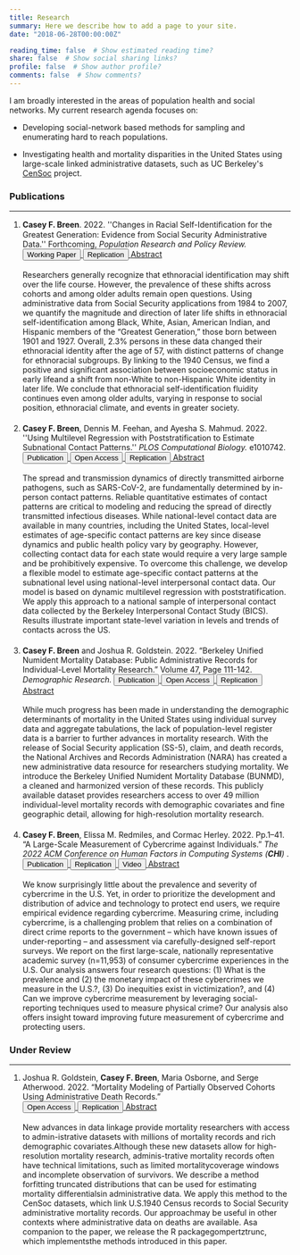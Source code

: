 ```yaml
---
title: Research
summary: Here we describe how to add a page to your site.
date: "2018-06-28T00:00:00Z"

reading_time: false  # Show estimated reading time?
share: false  # Show social sharing links?
profile: false  # Show author profile?
comments: false  # Show comments?
---
```



<head>
<meta name="viewport" content="width=device-width, initial-scale=1">
  <!-- Kube CSS -->
<link rel="stylesheet" href="/css/kube.min.css" type="text/css"/> 
<script src="https://ajax.googleapis.com/ajax/libs/jquery/3.6.0/jquery.min.js"></script>
<script src="https://maxcdn.bootstrapcdn.com/bootstrap/3.4.1/js/bootstrap.min.js"></script>
<style>
    ol li { margin-bottom: 20px; }
</style>
</head>

I am broadly interested in the areas of population health and social networks. My current research agenda focuses on:  

- Developing social-network based methods for sampling and enumerating hard to reach populations. 

- Investigating health and mortality disparities in the United States using large-scale linked administrative datasets, such as UC Berkeley's [CenSoc](https://censoc.berkeley.edu/) project.  


### Publications
<hr>

<ol>


<li>
<b>Casey F. Breen</b>. 2022. ''Changes in Racial Self-Identiﬁcation for the Greatest Generation: Evidence from Social Security Administrative Data.'' Forthcoming, <i> Population Research and Policy Review. </i>  <!-- Links to pubs, abstract, etc. -->
<a style="white-space: nowrap" href="https://osf.io/preprints/socarxiv/b9ek3/" target="_blank" rel="noopener noreferrer">
<button type="button" class="btn btn-outline-primary">Working Paper</button> </a> 
<a style="white-space: nowrap" href="https://osf.io/vzyj9/" target="_blank" rel="noopener noreferrer"><button type="button" class="btn btn-outline-primary">Replication</button> </a> 
<a href="#abstract-ethnoracial" class="btn btn-outline-primary" data-toggle="collapse">Abstract</a>

<!-- Abstract -->
<div id="abstract-ethnoracial" class="collapse">
<br />
Researchers generally recognize that ethnoracial identification may shift over the life course.  However, the prevalence of these shifts across cohorts and among older adults remain open questions. Using administrative data from  Social  Security applications from 1984 to 2007, we quantify the magnitude and direction of later life shifts in ethnoracial self-identification among Black, White, Asian, American Indian, and Hispanic members of the “Greatest Generation,” those born between 1901 and 1927. Overall, 2.3% persons in these data changed their ethnoracial identity after the age of 57, with distinct patterns of change for ethnoracial subgroups. By linking to the 1940 Census, we find a positive and significant association between socioeconomic status in early lifeand a shift from non-White to non-Hispanic White identity in later life.  We conclude that ethnoracial self-identification fluidity continues even among older adults, varying in response to social position, ethnoracial climate, and events in greater society.</div> 
</li>


<li>
<b>Casey F. Breen</b>, Dennis M. Feehan, and Ayesha S. Mahmud. 2022. ''Using Multilevel Regression with Poststratification to Estimate Subnational Contact Patterns.'' <i> PLOS Computational Biology. </i> e1010742. <!-- Links to pubs, abstract, etc. --> <a style="white-space: nowrap" href="https://journals.plos.org/ploscompbiol/article/comments?id=10.1371/journal.pcbi.1010742" target="_blank" rel="noopener noreferrer">
<button type="button" class="btn btn-outline-primary">Publication</button> </a>  
<a style="white-space: nowrap" href="https://osf.io/preprints/socarxiv/87e32/" target="_blank" rel="noopener noreferrer">
<button type="button" class="btn btn-outline-primary">Open Access</button> </a> 
<a style="white-space: nowrap" href="https://doi.org/10.17605/OSF.IO/AECWN" target="_blank" rel="noopener noreferrer"><button type="button" class="btn btn-outline-primary">Replication</button> </a> 
<a href="#abstract-bics" class="btn btn-outline-primary" data-toggle="collapse">Abstract</a>
<!-- Abstract -->
<div id="abstract-bics" class="collapse">
<br />
The spread and transmission dynamics of directly transmitted airborne pathogens, such as SARS-CoV-2, are fundamentally determined by in-person contact patterns. Reliable quantitative estimates of contact patterns are critical to modeling and reducing the spread of directly transmitted infectious diseases. While national-level contact data are available in many countries, including the United States, local-level estimates of age-specific contact patterns are key since disease dynamics and public health policy vary by geography. However, collecting contact data for each state would require a very large sample and be prohibitively expensive. To overcome this challenge, we develop a flexible model to estimate age-specific contact patterns at the subnational level using national-level interpersonal contact data. Our model is based on dynamic multilevel regression with poststratification. We apply this approach to a national sample of interpersonal contact data collected by the Berkeley Interpersonal Contact Study (BICS). Results illustrate important state-level variation in levels and trends of contacts across the US.
</div> 
</li>


<li>
<b>Casey F. Breen</b> and Joshua R. Goldstein. 2022. “Berkeley Unified Numident Mortality Database: Public Administrative Records for Individual-Level Mortality Research.” Volume 47, Page 111-142. <i> Demographic Research. </i> <!-- Links to pubs, abstract, etc. -->
<a style="white-space: nowrap" href="https://doi.org/10.4054/DemRes.2022.47.5" target="_blank" rel="noopener noreferrer">
<button type="button" class="btn btn-outline-primary">Publication</button> </a> 
<a style="white-space: nowrap" href="https://doi.org/10.31235/osf.io/pc294" target="_blank" rel="noopener noreferrer">
<button type="button" class="btn btn-outline-primary">Open Access</button> </a> 
<a style="white-space: nowrap" href="https://osf.io/eu63f/" target="_blank" rel="noopener noreferrer"><button type="button" class="btn btn-outline-primary">Replication</button> </a> 
<a href="#abstract-bunmd" class="btn btn-outline-primary" data-toggle="collapse">Abstract</a>

<!-- Abstract -->
<div id="abstract-bunmd" class="collapse">
<br />
While much progress has been made in understanding the demographic determinants of mortality in the United States using individual survey data and aggregate tabulations, the lack of population-level register data is a barrier to further advances in mortality research. With the release of Social Security application (SS-5), claim, and death records, the National Archives and Records Administration (NARA) has created a new administrative data resource for researchers studying mortality. We introduce the Berkeley Unified Numident Mortality Database (BUNMD), a cleaned and harmonized version of these records. This publicly available dataset provides researchers access to over 49 million individual-level mortality records with demographic covariates and fine geographic detail, allowing for high-resolution mortality research.
</div> 
</li>



<li> <b>Casey F. Breen</b>, Elissa M. Redmiles, and Cormac Herley. 2022. Pp.1–41. “A Large-Scale Measurement of Cybercrime against Individuals.”  <i> The 2022 ACM Conference on Human Factors in Computing Systems (<b>CHI</b>) </i>.
<!-- Links to pubs, abstract, etc. -->
<a style="white-space: nowrap" href="https://dl.acm.org/doi/10.1145/3491102.3517613" target="_blank" rel="noopener noreferrer"><button type="button" class="btn btn-outline-primary">Publication</button> </a> 
<a style="white-space: nowrap" href="https://doi.org/10.17605/OSF.IO/KNUFM" target="_blank" rel="noopener noreferrer"><button type="button" class="btn btn-outline-primary">Replication</button> </a> 
<a style="white-space: nowrap" href="https://www.youtube.com/watch?v=BjrQJc11Isg" target="_blank" rel="noopener noreferrer"><button type="button" class="btn btn-outline-primary">Video</button> </a> 
<a href="#abstract-cyber" class="btn btn-outline-primary" data-toggle="collapse">Abstract</a>

<!-- Abstract -->
<div id="abstract-cyber" class="collapse">
<br />
We know surprisingly little about the prevalence and severity of cybercrime in the U.S. Yet, in order to prioritize the development and distribution of advice and technology to protect end users, we require empirical evidence regarding cybercrime. Measuring crime, including cybercrime, is a challenging problem that relies on a combination of direct crime reports to the government – which have known issues of under-reporting – and assessment via carefully-designed self-report surveys. We report on the first large-scale, nationally representative academic survey (n=11,953) of consumer cybercrime experiences in the U.S. Our analysis answers four research questions: (1) What is the prevalence and (2) the monetary impact of these cybercrimes we measure in the U.S.?, (3) Do inequities exist in victimization?, and (4) Can we improve cybercrime measurement by leveraging social-reporting techniques used to measure physical crime? Our analysis also offers insight toward improving future measurement of cybercrime and protecting users.</div> 
</li>




</ol>


### Under Review

<hr>

<ol>

<li>
Joshua R. Goldstein, <b>Casey F. Breen</b>, Maria Osborne, and Serge Atherwood. 2022. “Mortality Modeling of Partially Observed Cohorts Using Administrative Death Records.”  <br /> <!-- Links to pubs, abstract, etc. -->

<a style="white-space: nowrap" href="https://doi.org/10.31235/osf.io/efdzh" target="_blank" rel="noopener noreferrer">
<button type="button" class="btn btn-outline-primary">Open Access</button> </a> 
<a style="white-space: nowrap" href="https://osf.io/d6qhf/" target="_blank" rel="noopener noreferrer"><button type="button" class="btn btn-outline-primary">Replication</button> </a> 
<a href="#abstract-gompertz" class="btn btn-outline-primary" data-toggle="collapse">Abstract</a>

<!-- Abstract -->
<div id="abstract-gompertz" class="collapse">
<br />
New advances in data linkage provide mortality researchers with access to admin-istrative datasets with millions of mortality records and rich demographic covariates.Although  these  new  datasets  allow  for  high-resolution  mortality  research,  adminis-trative  mortality  records  often  have  technical  limitations,  such  as  limited  mortalitycoverage windows and incomplete observation of survivors.  We describe a method forfitting truncated distributions that can be used for estimating mortality differentialsin administrative data.  We apply this method to the CenSoc datasets, which link U.S.1940 Census records to Social Security administrative mortality records.  Our approachmay be useful in other contexts where administrative data on deaths are available.  Asa companion to the paper, we release the R packagegompertztrunc, which implementsthe methods introduced in this paper.
</div> 
</li>
</ol>







